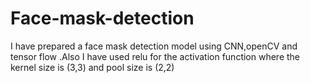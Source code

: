 # Face-mask-detection
I have prepared a face mask detection model using CNN,openCV and tensor flow .Also I have used  relu for the activation function where the kernel size is (3,3) and pool size  is (2,2)
